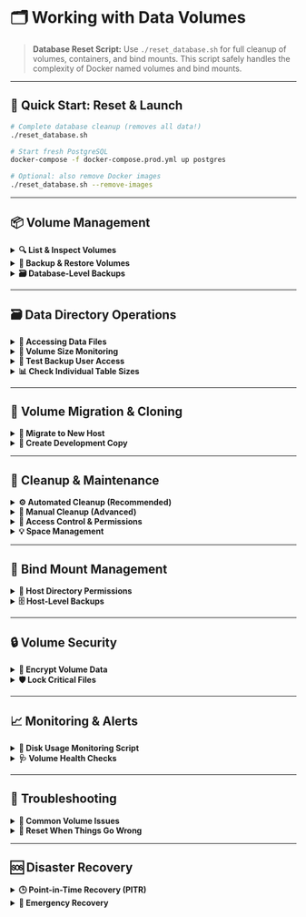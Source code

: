 # 🗂️ Working with Data Volumes

> **Database Reset Script:**
> Use `./reset_database.sh` for full cleanup of volumes, containers, and bind mounts.
> This script safely handles the complexity of Docker named volumes and bind mounts.

---

## 🚀 Quick Start: Reset & Launch

```bash
# Complete database cleanup (removes all data!)
./reset_database.sh

# Start fresh PostgreSQL
docker-compose -f docker-compose.prod.yml up postgres

# Optional: also remove Docker images
./reset_database.sh --remove-images
```

---

## 📦 Volume Management

<details>
<summary><strong>🔍 List & Inspect Volumes</strong></summary>

```bash
# List PostgreSQL-related volumes
docker volume ls | grep postgres

# Inspect specific volumes
docker volume inspect postgres_data
docker volume inspect postgres_backups

# Check volume disk usage
docker system df -v | grep postgres
```

</details>

<details>
<summary><strong>💾 Backup & Restore Volumes</strong></summary>

```bash
# Backup volume to a tar archive
docker run --rm \
  -v postgres_data:/source \
  -v $(pwd):/backup \
  alpine tar czf /backup/postgres_volume_backup_$(date +%Y%m%d_%H%M%S).tar.gz -C /source .

# Restore from backup
docker run --rm \
  -v postgres_data:/target \
  -v $(pwd):/backup \
  alpine tar xzf /backup/postgres_volume_backup_<timestamp>.tar.gz -C /target

# Copy one volume to another
docker run --rm \
  -v postgres_data:/source \
  -v new_postgres_data:/target \
  alpine sh -c "cd /source && cp -a . /target"
```

</details>

<details>
<summary><strong>🗃️ Database-Level Backups</strong></summary>

```bash
# SQL dump using backup user (recommended)
BACKUP_PASSWORD=$(cat secrets/backup_password.txt)
docker exec -e PGPASSWORD="$BACKUP_PASSWORD" app_data_postgres_db \
  pg_dump -U backup -d appdb --schema=app > backup_$(date +%Y%m%d_%H%M%S).sql

# Full database dump using main user
POSTGRES_PASSWORD=$(cat secrets/postgres_password.txt)
docker exec -e PGPASSWORD="$POSTGRES_PASSWORD" app_data_postgres_db \
  pg_dump -U appuser -d appdb > full_backup_$(date +%Y%m%d_%H%M%S).sql

# Restore from SQL dump
docker exec -i app_data_postgres_db \
  psql -U appuser -d appdb < backup_file.sql
```

</details>

---

## 🗃️ Data Directory Operations

<details>
<summary><strong>📁 Accessing Data Files</strong></summary>

```bash
# Browse data directory
docker exec app_data_postgres_db ls -la /var/lib/postgresql/data/

# View configuration files
docker exec app_data_postgres_db cat /var/lib/postgresql/data/postgresql.conf
docker exec app_data_postgres_db cat /var/lib/postgresql/data/pg_hba.conf

# View logs
docker exec app_data_postgres_db ls -la /var/lib/postgresql/data/log/
```

</details>

<details>
<summary><strong>🧮 Volume Size Monitoring</strong></summary>

```bash
# Check volume disk usage
docker exec app_data_postgres_db df -h /var/lib/postgresql/data

# Check database size from PostgreSQL
POSTGRES_PASSWORD=$(cat secrets/postgres_password.txt)
docker exec -e PGPASSWORD="$POSTGRES_PASSWORD" app_data_postgres_db \
  psql -U appuser -d appdb -c "
SELECT 
    pg_size_pretty(pg_database_size(current_database())) AS database_size,
    pg_size_pretty(pg_total_relation_size('pg_stat_statements')) AS stats_size;"
```

</details>

<details>
<summary><strong>👤 Test Backup User Access</strong></summary>

```bash
# Test read access
BACKUP_PASSWORD=$(cat secrets/backup_password.txt)
docker exec -e PGPASSWORD="$BACKUP_PASSWORD" app_data_postgres_db \
  psql -U backup -d appdb -c "SELECT current_user, current_database();"

# Test write access (should fail)
docker exec -e PGPASSWORD="$BACKUP_PASSWORD" app_data_postgres_db \
  psql -U backup -d appdb -c "CREATE TABLE test_readonly (id SERIAL);"
```

</details>

<details>
<summary><strong>📊 Check Individual Table Sizes</strong></summary>

```bash
# Check table sizes in app schema
POSTGRES_PASSWORD=$(cat secrets/postgres_password.txt)
docker exec -e PGPASSWORD="$POSTGRES_PASSWORD" app_data_postgres_db \
  psql -U appuser -d appdb -c "
SELECT 
    schemaname,
    tablename,
    pg_size_pretty(pg_total_relation_size(schemaname||'.'||tablename)) AS size
FROM pg_tables 
WHERE schemaname = 'app'
ORDER BY pg_total_relation_size(schemaname||'.'||tablename) DESC;"
```

</details>

---

## 🧳 Volume Migration & Cloning

<details>
<summary><strong>🚚 Migrate to New Host</strong></summary>

```bash
# Stop PostgreSQL
docker-compose -f docker-compose.prod.yml stop postgres

# Create volume backup
docker run --rm -v postgres_data:/source -v $(pwd):/backup \
  alpine tar czf /backup/postgres_migration_$(date +%Y%m%d).tar.gz -C /source .

# Transfer backup
scp postgres_migration_*.tar.gz user@newhost:/path/to/project/

# Restore on new host
docker run --rm -v postgres_data:/target -v $(pwd):/backup \
  alpine tar xzf /backup/postgres_migration_*.tar.gz -C /target

# Start PostgreSQL
docker-compose -f docker-compose.prod.yml up -d postgres
```

</details>

<details>
<summary><strong>🧩 Create Development Copy</strong></summary>

```bash
# Create new volume
docker volume create dev_postgres_data

# Copy production data
docker run --rm \
  -v postgres_data:/source \
  -v dev_postgres_data:/target \
  alpine sh -c "cd /source && cp -a . /target"

# Update docker-compose.dev.yml to use dev_postgres_data
```

</details>

---

## 🧹 Cleanup & Maintenance

<details>
<summary><strong>⚙️ Automated Cleanup (Recommended)</strong></summary>

```bash
./reset_database.sh                 # Basic cleanup
./reset_database.sh --remove-images # With image cleanup
./reset_database.sh --help          # Show all options
```

</details>

<details>
<summary><strong>🧰 Manual Cleanup (Advanced)</strong></summary>

```bash
docker-compose -f docker-compose.prod.yml down -v
sudo rm -rf data/postgres data/postgres-backups
mkdir -p data/postgres data/postgres-backups
docker volume prune
```

</details>

<details>
<summary><strong>🔐 Access Control & Permissions</strong></summary>

```bash
sudo chmod 700 data/postgres/
sudo chown -R 999:999 data/postgres/
```

</details>

<details>
<summary><strong>💡 Space Management</strong></summary>

```bash
# Check Docker system usage
docker system df -v

# Find large files in data directory
docker exec app_data_postgres_db \
  find /var/lib/postgresql/data -type f -size +100M -exec ls -lh {} \;

# PostgreSQL maintenance (reclaim space)
POSTGRES_PASSWORD=$(cat secrets/postgres_password.txt)
docker exec -e PGPASSWORD="$POSTGRES_PASSWORD" app_data_postgres_db \
  psql -U appuser -d appdb -c "VACUUM FULL;"

# Analyze table bloat
docker exec -e PGPASSWORD="$POSTGRES_PASSWORD" app_data_postgres_db \
  psql -U appuser -d appdb -c "
SELECT 
    schemaname, 
    tablename, 
    n_dead_tup, 
    n_live_tup,
    CASE WHEN (n_live_tup + n_dead_tup) > 0 
         THEN round(n_dead_tup * 100.0 / (n_live_tup + n_dead_tup), 2) 
         ELSE 0 END AS dead_ratio
FROM pg_stat_user_tables 
WHERE n_dead_tup > 0
ORDER BY dead_ratio DESC;"
```

</details>

---

## 🧱 Bind Mount Management

<details>
<summary><strong>📂 Host Directory Permissions</strong></summary>

```bash
ls -la data/postgres/ data/postgres-backups/
sudo chown -R 999:999 data/postgres/ data/postgres-backups/
sudo chmod 700 data/postgres/
sudo chmod 755 data/postgres-backups/
```

</details>

<details>
<summary><strong>🗄️ Host-Level Backups</strong></summary>

```bash
docker-compose -f docker-compose.prod.yml stop postgres
sudo tar czf postgres_host_backup_$(date +%Y%m%d_%H%M%S).tar.gz data/postgres/
rsync -av data/postgres/ backup-server:/backups/postgres/$(date +%Y%m%d)/
docker-compose -f docker-compose.prod.yml start postgres
```

</details>

---

## 🔒 Volume Security

<details>
<summary><strong>🧱 Encrypt Volume Data</strong></summary>

```bash
sudo cryptsetup luksFormat /dev/sdb1
sudo cryptsetup luksOpen /dev/sdb1 postgres_encrypted
sudo mkfs.ext4 /dev/mapper/postgres_encrypted
sudo mount /dev/mapper/postgres_encrypted /var/lib/docker/volumes/
```

</details>

<details>
<summary><strong>🛡️ Lock Critical Files</strong></summary>

```bash
sudo chattr +i data/postgres/postgresql.conf
sudo chattr +i data/postgres/pg_hba.conf

# Remove immutability when updates are needed
sudo chattr -i data/postgres/postgresql.conf
```

</details>

---

## 📈 Monitoring & Alerts

<details>
<summary><strong>🧭 Disk Usage Monitoring Script</strong></summary>

```bash
cat > monitor_postgres_volumes.sh << 'EOF'
#!/bin/bash
THRESHOLD=80
USAGE=$(docker exec app_data_postgres_db df /var/lib/postgresql/data | awk 'NR==2 {print $5}' | sed 's/%//')
if [ "$USAGE" -gt "$THRESHOLD" ]; then
  echo "WARNING: PostgreSQL data volume is ${USAGE}% full"
fi
EOF

chmod +x monitor_postgres_volumes.sh
echo "0 * * * * /path/to/monitor_postgres_volumes.sh" | crontab -
```

</details>

<details>
<summary><strong>🩺 Volume Health Checks</strong></summary>

```bash
docker exec app_data_postgres_db fsck -n /var/lib/postgresql/data
```

</details>

---

## 🔧 Troubleshooting

<details>
<summary><strong>🚨 Common Volume Issues</strong></summary>

```bash
# Volume permission issues
sudo chown -R 999:999 data/postgres/
sudo chmod 700 data/postgres/

# Check if PostgreSQL is running
docker-compose -f docker-compose.prod.yml ps postgres

# Check container logs
docker-compose -f docker-compose.prod.yml logs postgres

# Test database connectivity
POSTGRES_PASSWORD=$(cat secrets/postgres_password.txt)
docker exec -e PGPASSWORD="$POSTGRES_PASSWORD" app_data_postgres_db \
  pg_isready -U appuser -d appdb

# Check available disk space
docker exec app_data_postgres_db df -h /var/lib/postgresql/data
```

</details>

<details>
<summary><strong>🔄 Reset When Things Go Wrong</strong></summary>

```bash
# Nuclear option: complete reset
./reset_database.sh --remove-images

# Then start fresh
docker-compose -f docker-compose.prod.yml up postgres
```

</details>

---

## 🆘 Disaster Recovery

<details>
<summary><strong>🕒 Point-in-Time Recovery (PITR)</strong></summary>

```bash
# Enable continuous archiving (add to postgresql.conf)
# archive_mode = on
# archive_command = 'cp %p /var/lib/postgresql/backups/wal/%f'

# Create WAL archive directory
docker exec app_data_postgres_db \
  mkdir -p /var/lib/postgresql/backups/wal

# Create base backup for PITR
POSTGRES_PASSWORD=$(cat secrets/postgres_password.txt)
docker exec -e PGPASSWORD="$POSTGRES_PASSWORD" app_data_postgres_db \
  pg_basebackup -U appuser -D /var/lib/postgresql/backups/base_$(date +%Y%m%d_%H%M%S) -Ft -z -P
```

</details>

<details>
<summary><strong>🧯 Emergency Recovery</strong></summary>

```bash
docker-compose -f docker-compose.prod.yml stop postgres
docker volume rm postgres_data
docker volume create postgres_data
docker run --rm -v postgres_data:/target -v $(pwd):/backup \
  alpine tar xzf /backup/postgres_volume_backup_latest.tar.gz -C /target
docker-compose -f docker-compose.prod.yml up -d postgres
```

</details>
